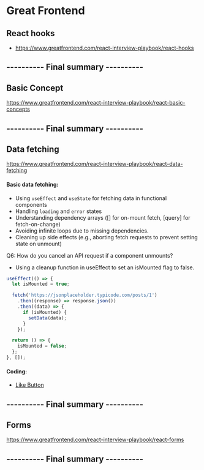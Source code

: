 # Great Frontend

## React hooks

- https://www.greatfrontend.com/react-interview-playbook/react-hooks

## ---------- Final summary ----------

## Basic Concept

https://www.greatfrontend.com/react-interview-playbook/react-basic-concepts

## ---------- Final summary ----------

## Data fetching

https://www.greatfrontend.com/react-interview-playbook/react-data-fetching

#### Basic data fetching:

- Using `useEffect` and `useState` for fetching data in functional components
- Handling `loading` and `error` states
- Understanding dependency arrays ([] for on-mount fetch, [query] for fetch-on-change)
- Avoiding infinite loops due to missing dependencies.
- Cleaning up side effects (e.g., aborting fetch requests to prevent setting state on unmount)

Q6: How do you cancel an API request if a component unmounts?

- Using a cleanup function in useEffect to set an isMounted flag to false.

```js
useEffect(() => {
  let isMounted = true;

  fetch('https://jsonplaceholder.typicode.com/posts/1')
    .then((response) => response.json())
    .then((data) => {
      if (isMounted) {
        setData(data);
      }
    });

  return () => {
    isMounted = false;
  };
}, []);
```

#### Coding:

- [Like Button](./src/pages/LikeButton/LikeBtn.jsx)

## ---------- Final summary ----------

## Forms

https://www.greatfrontend.com/react-interview-playbook/react-forms

## ---------- Final summary ----------
